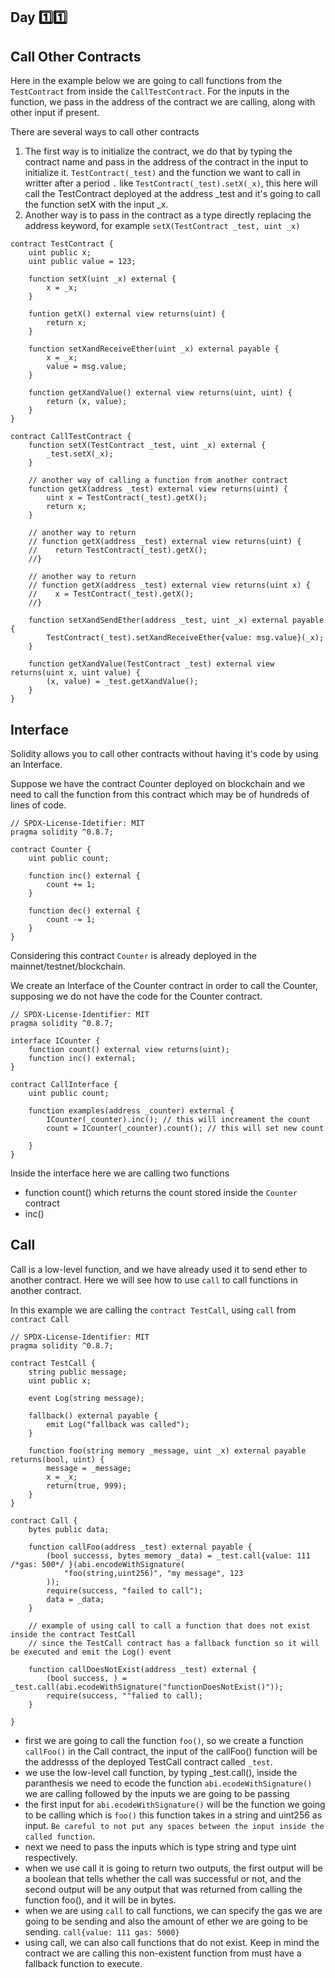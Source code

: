 ## Day :one::one:
## Call Other Contracts
Here in the example below we are going to call functions from the ```TestContract``` from inside the ```CallTestContract```.
For the inputs in the function, we pass in the address of the contract we are calling, along with other input if present.

There are several ways to call other contracts
1. The first way is to initialize the contract, we do that by typing the contract name and pass in the address of the contract in the input to initialize it. ```TestContract(_test)``` and the function we want to call in writter after a period ```.``` like ```TestContract(_test).setX(_x)```, this here will call the TestContract deployed at the address _test and it's going to call the function setX with the input _x.
2. Another way is to pass in the contract as a type directly replacing the address keyword, for example ```setX(TestContract _test, uint _x)```


```solidity
contract TestContract {
    uint public x;
    uint public value = 123;
    
    function setX(uint _x) external {
        x = _x;
    }
    
    funtion getX() external view returns(uint) {
        return x;
    }
    
    function setXandReceiveEther(uint _x) external payable {
        x = _x;
        value = msg.value;
    }
    
    function getXandValue() external view returns(uint, uint) {
        return (x, value);
    }
}

contract CallTestContract {
    function setX(TestContract _test, uint _x) external {
        _test.setX(_x);
    }
    
    // another way of calling a function from another contract
    function getX(address _test) external view returns(uint) {
        uint x = TestContract(_test).getX();
        return x;
    }
    
    // another way to return 
    // function getX(address _test) external view returns(uint) {
    //    return TestContract(_test).getX();
    //}
    
    // another way to return 
    // function getX(address _test) external view returns(uint x) {
    //    x = TestContract(_test).getX();
    //}
    
    function setXandSendEther(address _test, uint _x) external payable {
        TestContract(_test).setXandReceiveEther{value: msg.value}(_x);
    }
    
    function getXandValue(TestContract _test) external view returns(uint x, uint value) {
        (x, value) = _test.getXandValue();
    }
}

```

## Interface
Solidity allows you to call other contracts without having it's code by using an Interface.

Suppose we have the contract Counter deployed on blockchain and we need to call the function from this contract which may be of  hundreds of lines of code.

```solidity
// SPDX-License-Idetifier: MIT
pragma solidity ^0.8.7;

contract Counter {
    uint public count;
    
    function inc() external {
        count += 1;
    }
    
    function dec() external {
        count -= 1;
    }
}

```
Considering this contract ```Counter``` is already deployed in the mainnet/testnet/blockchain.

We create an Interface of the Counter contract in order to call the Counter, supposing we do not have the code for the Counter contract.

```solidity
// SPDX-License-Identifier: MIT
pragma solidity ^0.8.7;

interface ICounter {
    function count() external view returns(uint);
    function inc() external;
}

contract CallInterface {
    uint public count;
    
    function examples(address _counter) external {
        ICounter(_counter).inc(); // this will increament the count
        count = ICounter(_counter).count(); // this will set new count 
        
    }
}
```
Inside the interface here we are calling two functions 
- function count() which returns the count stored inside the ```Counter``` contract
- inc() 

## Call
Call is a low-level function, and we have already used it to send ether to another contract. Here we will see how to use ```call``` to call functions in another contract.

In this example we are calling the ```contract TestCall```, using ```call``` from ```contract Call```

```solidity
// SPDX-License-Identifier: MIT
pragma solidity ^0.8.7;

contract TestCall {
    string public message;
    uint public x;
    
    event Log(string message);
    
    fallback() external payable {
        emit Log("fallback was called");
    }
    
    function foo(string memory _message, uint _x) external payable returns(bool, uint) {
        message = _message;
        x = _x;
        return(true, 999);
    }
}

contract Call {
    bytes public data;
    
    function callFoo(address _test) external payable {
        (bool successs, bytes memory _data) = _test.call{value: 111 /*gas: 500*/ }(abi.encodeWithSignature( 
            "foo(string,uint256)", "my message", 123
        ));
        require(success, "failed to call");
        data = _data;
    }
    
    // example of using call to call a function that does not exist inside the contract TestCall
    // since the TestCall contract has a fallback function so it will be executed and emit the Log() event
    
    function callDoesNotExist(address _test) external {
        (bool success, ) = _test.call(abi.ecodeWithSignature("functionDoesNotExist()"));
        require(success, ""falied to call);
    }
    
}
```
- first we are going to call the function ```foo()```, so we create a function ```callFoo()``` in the Call contract, the input of the callFoo() function will be the addresss of the deployed TestCall contract called ```_test```. 
- we use the low-level call function, by typing _test.call(), inside the paranthesis we need to ecode the function ```abi.ecodeWithSignature()``` we are calling followed by the inputs we are going to be passing
- the first input for ```abi.ecodeWithSignature()``` will be the function we going to be calling which is ```foo()``` this function takes in a string and uint256 as input. ```Be careful to not put any spaces between the input inside the called function```.
- next we need to pass the inputs which is type string and type uint respectively. 
- when we use call it is going to return two outputs, the first output will be a boolean that tells whether the call was successful or not, and the second output will be any output that was returned from calling the function foo(), and it will be in bytes.
- when we are using ```call``` to call functions, we can specify the gas we are going to be sending and also the amount of ether we are going to be sending. ```call{value: 111 gas: 5000}```
- using call, we can also call functions that do not exist. Keep in mind the contract we are calling this non-existent function from must have a fallback function to execute.










